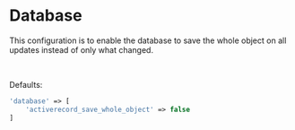 # Database

This configuration is to enable the database to save the whole object on all updates instead of only what changed.

<br/>

Defaults:

```php
'database' => [
    'activerecord_save_whole_object' => false
]
```
